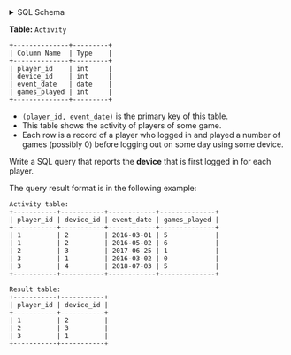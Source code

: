 <details>
<summary> SQL Schema</summary>

```sql
DROP TABLE IF EXISTS Activity;

CREATE TABLE IF NOT EXISTS
  Activity (player_id int, device_id int, event_date date, games_played int);

INSERT INTO
  Activity (player_id, device_id, event_date, games_played)
VALUES
  ('1', '2', '2016-03-01', '5'),
  ('1', '2', '2016-05-02', '6'),
  ('2', '3', '2017-06-25', '1'),
  ('3', '1', '2016-03-02', '0'),
  ('3', '4', '2018-07-03', '5');
```

</details>

**Table:** `Activity`

```
+--------------+---------+
| Column Name  | Type    |
+--------------+---------+
| player_id    | int     |
| device_id    | int     |
| event_date   | date    |
| games_played | int     |
+--------------+---------+
```

- `(player_id, event_date)` is the primary key of this table.
- This table shows the activity of players of some game.
- Each row is a record of a player who logged in and played a number of games (possibly 0) before logging out on some day using some device.

Write a SQL query that reports the **device** that is first logged in for each player.

The query result format is in the following example:

```
Activity table:
+-----------+-----------+------------+--------------+
| player_id | device_id | event_date | games_played |
+-----------+-----------+------------+--------------+
| 1         | 2         | 2016-03-01 | 5            |
| 1         | 2         | 2016-05-02 | 6            |
| 2         | 3         | 2017-06-25 | 1            |
| 3         | 1         | 2016-03-02 | 0            |
| 3         | 4         | 2018-07-03 | 5            |
+-----------+-----------+------------+--------------+

Result table:
+-----------+-----------+
| player_id | device_id |
+-----------+-----------+
| 1         | 2         |
| 2         | 3         |
| 3         | 1         |
+-----------+-----------+
```